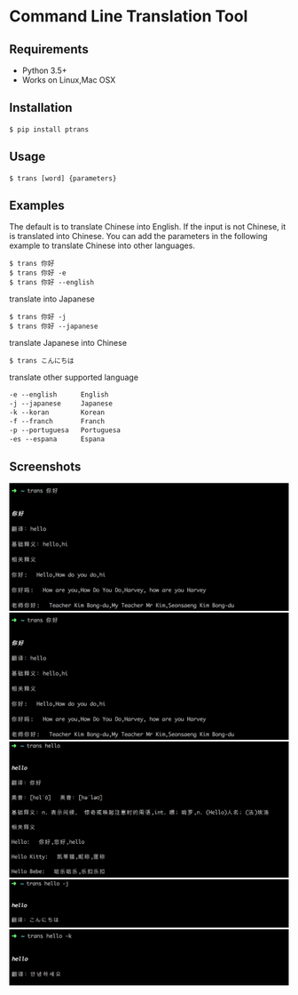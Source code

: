 # Command Line Translation Tool

## Requirements
* Python 3.5+
* Works on Linux,Mac OSX
## Installation

```shell
$ pip install ptrans
```


## Usage
```shell
$ trans [word] {parameters}
```

## Examples
The default is to translate Chinese into English. If the input is not Chinese, it is translated into Chinese.
You can add the parameters in the following example to translate Chinese into other languages.

```shell
$ trans 你好
$ trans 你好 -e
$ trans 你好 --english
```

translate into Japanese
```shell
$ trans 你好 -j
$ trans 你好 --japanese
```

translate Japanese into Chinese
```shell
$ trans こんにちは
```

translate other supported language
```shell
-e --english      English
-j --japanese     Japanese
-k --koran        Korean
-f --franch       Franch
-p --portuguesa   Portuguesa
-es --espana      Espana
```
## Screenshots

![ChineseToEnglish](./intro/ChineseToEnglish.png)
![ChineseToJapanese](./intro/ChineseToEnglish.png)
![EnglishToChinese](./intro/EnglishToChinese.png)
![EnglishToJapanese](./intro/EnglishToJapanese.png)
![EnglishToKorean](./intro/EnglishToKorean.png)